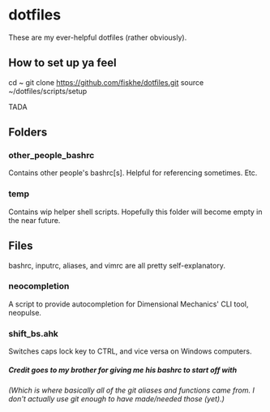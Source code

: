 # dotfiles

These are my ever-helpful dotfiles (rather obviously).

## How to set up ya feel

cd ~
git clone https://github.com/fiskhe/dotfiles.git
source ~/dotfiles/scripts/setup

TADA

## Folders

### other_people_bashrc

Contains other people's bashrc[s]. Helpful for referencing sometimes. Etc.

### temp

Contains wip helper shell scripts. Hopefully this folder will become empty in the near future.

## Files

bashrc, inputrc, aliases, and vimrc are all pretty self-explanatory.

### neocompletion

A script to provide autocompletion for Dimensional Mechanics' CLI tool, neopulse.

### shift_bs.ahk

Switches caps lock key to CTRL, and vice versa on Windows computers.

##### Credit goes to my brother for giving me his bashrc to start off with
###### (Which is where basically all of the git aliases and functions came from. I don't actually use git enough to have made/needed those (yet).)
